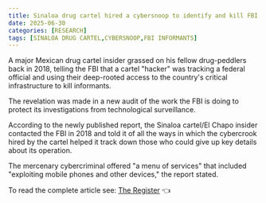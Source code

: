 ```yaml
---
title: Sinaloa drug cartel hired a cybersnoop to identify and kill FBI informants
date: 2025-06-30
categories: [RESEARCH]
tags: [SINALOA DRUG CARTEL,CYBERSNOOP,FBI INFORMANTS]
---
```


A major Mexican drug cartel insider grassed on his fellow drug-peddlers back in 2018, telling the FBI that a cartel "hacker" was tracking a federal official and using their deep-rooted access to the country's critical infrastructure to kill informants.  

The revelation was made in a new audit of the work the FBI is doing to protect its investigations from technological surveillance. 

According to the newly published report, the Sinaloa cartel/El Chapo insider contacted the FBI in 2018 and told it of all the ways in which the cybercrook hired by the cartel helped it track down those who could give up key details about its operation.  

The mercenary cybercriminal offered "a menu of services" that included "exploiting mobile phones and other devices," the report stated.  

To read the complete article see: [The Register](https://www.theregister.com/2025/06/30/sinaloa_drug_cartel_hired_cybersnoop/) 👈